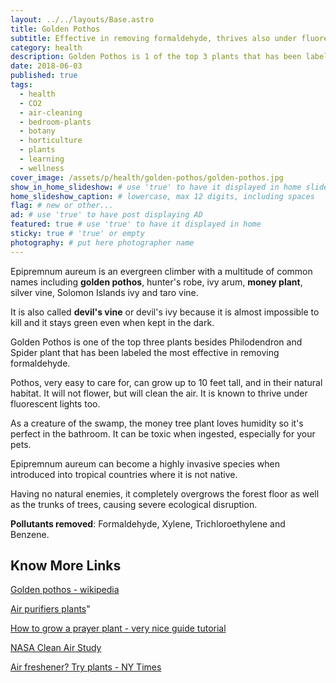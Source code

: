 ```yaml
---
layout: ../../layouts/Base.astro
title: Golden Pothos
subtitle: Effective in removing formaldehyde, thrives also under fluorescent lights and it's very easy to care for.
category: health
description: Golden Pothos is 1 of the top 3 plants that has been labeled the most effective in removing formaldehyde, is strong and stays green even with little light. # max 160 digits
date: 2018-06-03
published: true
tags:
  - health
  - CO2
  - air-cleaning
  - bedroom-plants
  - botany
  - horticulture
  - plants
  - learning
  - wellness
cover_image: /assets/p/health/golden-pothos/golden-pothos.jpg
show_in_home_slideshow: # use 'true' to have it displayed in home slideshow
home_slideshow_caption: # lowercase, max 12 digits, including spaces
flag: # new or other...
ad: # use 'true' to have post displaying AD
featured: true # use 'true' to have it displayed in home
sticky: true # 'true' or empty
photography: # put here photographer name
---
```


Epipremnum aureum is an evergreen climber with a multitude of common names including **golden pothos**, hunter's robe, ivy arum, **money plant**, silver vine, Solomon Islands ivy and taro vine.

It is also called **devil's vine** or devil's ivy because it is almost impossible to kill and it stays green even when kept in the dark.

Golden Pothos is one of the top three plants besides Philodendron and Spider plant that has been labeled the most effective in removing formaldehyde.

Pothos, very easy to care for, can grow up to 10 feet tall, and in their natural habitat. It will not flower, but will clean the air. It is known to thrive under fluorescent lights too.

As a creature of the swamp, the money tree plant loves humidity so it's perfect in the bathroom. It can be toxic when ingested, especially for your pets.

Epipremnum aureum can become a highly invasive species when introduced into tropical countries where it is not native.

Having no natural enemies, it completely overgrows the forest floor as well as the trunks of trees, causing severe ecological disruption.

**Pollutants removed**: Formaldehyde, Xylene, Trichloroethylene and Benzene.

## Know More Links

[Golden pothos - wikipedia](https://en.wikipedia.org/wiki/Epipremnum_aureum)

[Air purifiers plants](http://air-purifier-reviewsite.com/blog/15-house-plants-you-can-use-as-air-purifiers/)"

[How to grow a prayer plant - very nice guide tutorial](https://www.jenreviews.com/prayer-plant/)

[NASA Clean Air Study](https://en.wikipedia.org/wiki/NASA_Clean_Air_Study)

[Air freshener? Try plants - NY Times](https://www.nytimes.com/1994/02/13/nyregion/cuttings-need-an-air-freshener-try-plants.html)
